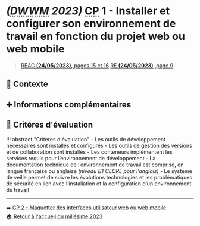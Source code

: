 # _(<abbr title="Développeur Web et Web Mobile">DWWM</abbr> 2023)_ <abbr title="Compétence Professionnelle">CP</abbr> 1 - Installer et configurer son environnement de travail en fonction du projet web ou web mobile
> [REAC __(24/05/2023)__, pages 15 et 16](https://www.banque.di.afpa.fr/EspaceEmployeursCandidatsActeurs/EGPResultat.aspx?ct=01280m04&type=t)
> [RE __(24/05/2023)__, page 9](https://www.banque.di.afpa.fr/EspaceEmployeursCandidatsActeurs/EGPResultat.aspx?ct=01280m04&type=t)

## 🚀 Contexte

## ➕ Informations complémentaires

## 📝 Critères d'évaluation
!!! abstract "Critères d'évaluation"
    - Les outils de développement nécessaires sont installés et configurés
    - Les outils de gestion des versions et de collaboration sont installés
    - Les conteneurs implémentent les services requis pour l’environnement de développement
    - La documentation technique de l’environnement de travail est comprise, en langue française ou anglaise _(niveau B1 CECRL pour l’anglais)_
    - Le système de veille permet de suivre les évolutions technologies et les problématiques de sécurité en lien avec l’installation et la configuration d’un environnement de travail

---

[➡️ <abbr title="Compétence Professionnelle">CP</abbr> 2 - Maquetter des interfaces utilisateur web ou web mobile](cp-2-maquetter-des-interfaces-utilisateur-web-ou-web-mobile.md)  
[🏠 Retour à l'accueil du millésime 2023](index.md)
